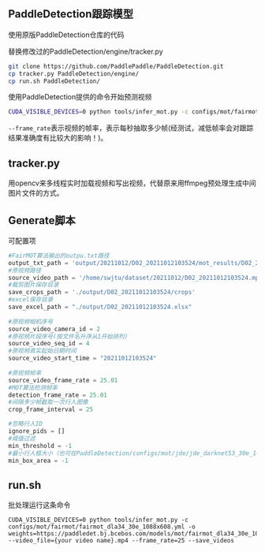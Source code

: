 ## PaddleDetection跟踪模型
使用原版PaddleDetection仓库的代码

替换修改过的PaddleDetection/engine/tracker.py
```bash
git clone https://github.com/PaddlePaddle/PaddleDetection.git
cp tracker.py PaddleDetection/engine/
cp run.sh PaddleDetection/
```
使用PaddleDetection提供的命令开始预测视频
```bash
CUDA_VISIBLE_DEVICES=0 python tools/infer_mot.py -c configs/mot/fairmot/fairmot_dla34_30e_1088x608.yml -o weights=https://paddledet.bj.bcebos.com/models/mot/fairmot_dla34_30e_1088x608.pdparams --video_file={your video name}.mp4 --frame_rate=25 --save_videos
```
```--frame_rate```表示视频的帧率，表示每秒抽取多少帧(经测试，减低帧率会对跟踪结果准确度有比较大的影响！)。
## tracker.py
用opencv来多线程实时加载视频和写出视频，代替原来用ffmpeg预处理生成中间图片文件的方式。
## Generate脚本
可配置项
```python
#FairMOT算法输出的outpu.txt路径
output_txt_path = 'output/20211012/D02_20211012103524/mot_results/D02_20211012103524.txt' 
#原视频路径
source_video_path = '/home/swjtu/dataset/20211012/D02_20211012103524.mp4' 
#裁剪图片保存目录
save_crops_path = './output/D02_20211012103524/crops'   
#excel保存目录                                           
save_excel_path = "./output/D02_20211012103524.xlsx" 
     
#原视频相机序号
source_video_camera_id = 2                                                        
#原视频片段序号(按文件名升序从1开始排列)
source_video_seq_id = 4                                                        
#原视频真实起始日期时间
source_video_start_time = "20211012103524"   
                                      
#原视频帧率
source_video_frame_rate = 25.01     
#MOT算法检测帧率                                               
detection_frame_rate = 25.01        
#间隔多少帧截取一次行人图像                                               
crop_frame_interval = 25    

#忽略行人ID                                                       
ignore_pids = []
#阈值过滤
min_threshold = -1                                                                    
#最小行人框大小（也可在PaddleDetection/configs/mot/jde/jde_darknet53_30e_1088x608.yml中设置）
min_box_area = -1                                 
```

## run.sh
批处理运行这条命令
```
CUDA_VISIBLE_DEVICES=0 python tools/infer_mot.py -c configs/mot/fairmot/fairmot_dla34_30e_1088x608.yml -o weights=https://paddledet.bj.bcebos.com/models/mot/fairmot_dla34_30e_1088x608.pdparams --video_file={your video name}.mp4 --frame_rate=25 --save_videos
```